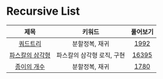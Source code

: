 # Recursive List
| 제목 | 키워드 | 풀어보기 |
| :-: | :-: | :-: |
| [쿼드트리](https://github.com/KayAhn0126/SwiftCT/tree/main/Recursive/QuadTree) | 분할정복, 재귀 | [1992](https://www.acmicpc.net/problem/1992) |
| [파스칼의 삼각형](https://github.com/KayAhn0126/SwiftCT/tree/main/Recursive/PascalsTriangle) | 파스칼의 삼각형 로직, 구현 | [16395](https://www.acmicpc.net/problem/16395)|
| [종이의 개수](https://github.com/KayAhn0126/SwiftCT/tree/main/Recursive/NumberOfPapers) | 분할정복, 재귀 | [1780](https://www.acmicpc.net/problem/1780)|
